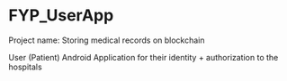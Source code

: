 # FYP_UserApp

Project name: Storing medical records on blockchain

User (Patient) Android Application for their identity + authorization to the hospitals
